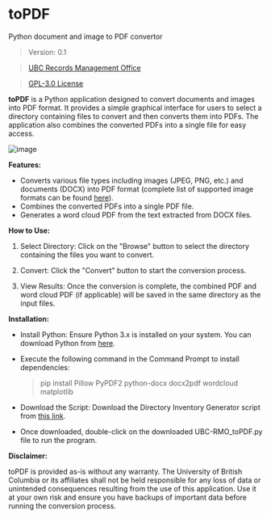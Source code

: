 # toPDF
Python document and image to PDF convertor

> Version: 0.1

> [UBC Records Management Office](https://recordsmanagement.ubc.ca)

> [GPL-3.0 License](https://www.gnu.org/licenses/gpl-3.0.en.html)

**toPDF** is a Python application designed to convert documents and images into PDF format. It provides a simple graphical interface for users to select a directory containing files to convert and then converts them into PDFs. The application also combines the converted PDFs into a single file for easy access.

![image](https://github.com/UBC-Archives/toPDF/assets/6263442/61cf78f1-fdcd-4b8d-a6db-133922a9e47e)

**Features:**
- Converts various file types including images (JPEG, PNG, etc.) and documents (DOCX) into PDF format (complete list of supported image formats can be found [here](https://pillow.readthedocs.io/en/stable/handbook/image-file-formats.html)).
- Combines the converted PDFs into a single PDF file.
- Generates a word cloud PDF from the text extracted from DOCX files.

**How to Use:**

1. Select Directory: Click on the "Browse" button to select the directory containing the files you want to convert.

2. Convert: Click the "Convert" button to start the conversion process.

3. View Results: Once the conversion is complete, the combined PDF and word cloud PDF (if applicable) will be saved in the same directory as the input files.

**Installation:**

- Install Python: Ensure Python 3.x is installed on your system. You can download Python from [here](https://www.python.org/downloads).
- Execute the following command in the Command Prompt to install dependencies:

  > pip install Pillow PyPDF2 python-docx docx2pdf wordcloud matplotlib
- Download the Script: Download the Directory Inventory Generator script from [this link](https://github.com/UBC-Archives/toPDF/blob/main/UBC-RMO_toPDF.py).
- Once downloaded, double-click on the downloaded UBC-RMO_toPDF.py file to run the program.

**Disclaimer:**

toPDF is provided as-is without any warranty. The University of British Columbia or its affiliates shall not be held responsible for any loss of data or unintended consequences resulting from the use of this application. Use it at your own risk and ensure you have backups of important data before running the conversion process.
